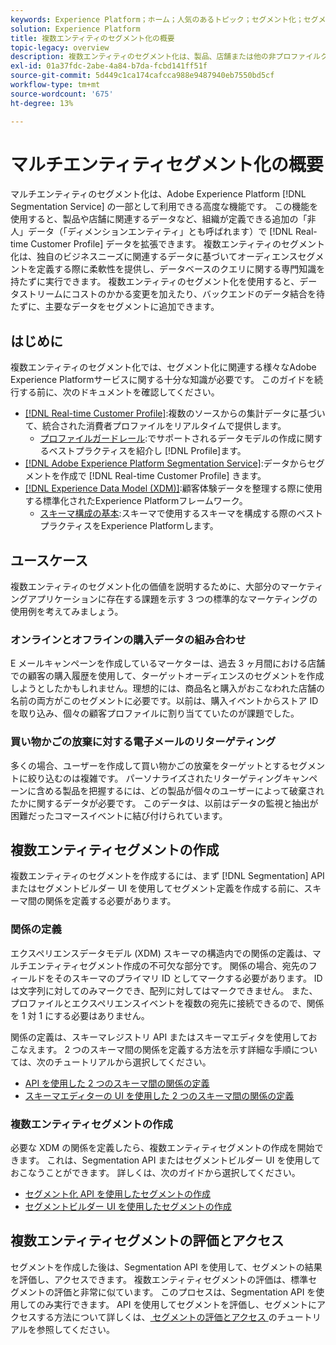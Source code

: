```yaml
---
keywords: Experience Platform；ホーム；人気のあるトピック；セグメント化；セグメント化；セグメントサービス；セグメント；セグメント；マルチエンティティ；マルチエンティティセグメント化；マルチエンティティセグメント；
solution: Experience Platform
title: 複数エンティティのセグメント化の概要
topic-legacy: overview
description: 複数エンティティのセグメント化は、製品、店舗または他の非プロファイルクラスに基づいて、プロファイルデータを拡張する機能です。接続されると、追加のクラスのデータは、プロファイルスキーマにネイティブであるかのように使用できるようになります。
exl-id: 01a37fdc-2abe-4a84-b7da-fcbd141ff51f
source-git-commit: 5d449c1ca174cafcca988e9487940eb7550bd5cf
workflow-type: tm+mt
source-wordcount: '675'
ht-degree: 13%

---
```


# マルチエンティティセグメント化の概要

マルチエンティティのセグメント化は、Adobe Experience Platform [!DNL Segmentation Service] の一部として利用できる高度な機能です。 この機能を使用すると、製品や店舗に関連するデータなど、組織が定義できる追加の「非人」データ（「ディメンションエンティティ」とも呼ばれます）で [!DNL Real-time Customer Profile] データを拡張できます。 複数エンティティのセグメント化は、独自のビジネスニーズに関連するデータに基づいてオーディエンスセグメントを定義する際に柔軟性を提供し、データベースのクエリに関する専門知識を持たずに実行できます。 複数エンティティのセグメント化を使用すると、データストリームにコストのかかる変更を加えたり、バックエンドのデータ結合を待たずに、主要なデータをセグメントに追加できます。

## はじめに

複数エンティティのセグメント化では、セグメント化に関連する様々なAdobe Experience Platformサービスに関する十分な知識が必要です。 このガイドを続行する前に、次のドキュメントを確認してください。

* [[!DNL Real-time Customer Profile]](../profile/home.md):複数のソースからの集計データに基づいて、統合された消費者プロファイルをリアルタイムで提供します。
   * [プロファイルガードレール](../profile/guardrails.md):でサポートされるデータモデルの作成に関するベストプラクティスを紹介し [!DNL Profile]ます。
* [[!DNL Adobe Experience Platform Segmentation Service]](./home.md):データからセグメントを作成で [!DNL Real-time Customer Profile] きます。
* [[!DNL Experience Data Model (XDM)]](../xdm/home.md):顧客体験データを整理する際に使用する標準化されたExperience Platformフレームワーク。
   * [スキーマ構成の基本](../xdm/schema/composition.md#union):スキーマで使用するスキーマを構成する際のベストプラクティスをExperience Platformします。

## ユースケース

複数エンティティのセグメント化の価値を説明するために、大部分のマーケティングアプリケーションに存在する課題を示す 3 つの標準的なマーケティングの使用例を考えてみましょう。

### オンラインとオフラインの購入データの組み合わせ

E メールキャンペーンを作成しているマーケターは、過去 3 ヶ月間における店舗での顧客の購入履歴を使用して、ターゲットオーディエンスのセグメントを作成しようとしたかもしれません。理想的には、商品名と購入がおこなわれた店舗の名前の両方がこのセグメントに必要です。以前は、購入イベントからストア ID を取り込み、個々の顧客プロファイルに割り当てていたのが課題でした。

### 買い物かごの放棄に対する電子メールのリターゲティング

多くの場合、ユーザーを作成して買い物かごの放棄をターゲットとするセグメントに絞り込むのは複雑です。 パーソナライズされたリターゲティングキャンペーンに含める製品を把握するには、どの製品が個々のユーザーによって破棄されたかに関するデータが必要です。 このデータは、以前はデータの監視と抽出が困難だったコマースイベントに結び付けられています。

## 複数エンティティセグメントの作成

複数エンティティのセグメントを作成するには、まず [!DNL Segmentation] API またはセグメントビルダー UI を使用してセグメント定義を作成する前に、スキーマ間の関係を定義する必要があります。

### 関係の定義

エクスペリエンスデータモデル (XDM) スキーマの構造内での関係の定義は、マルチエンティティセグメント作成の不可欠な部分です。 関係の場合、宛先のフィールドをそのスキーマのプライマリ ID としてマークする必要があります。 ID は文字列に対してのみマークでき、配列に対してはマークできません。 また、プロファイルとエクスペリエンスイベントを複数の宛先に接続できるので、関係を 1 対 1 にする必要はありません。

関係の定義は、スキーマレジストリ API またはスキーマエディタを使用しておこなえます。 2 つのスキーマ間の関係を定義する方法を示す詳細な手順については、次のチュートリアルから選択してください。

* [API を使用した 2 つのスキーマ間の関係の定義](../xdm/tutorials/relationship-api.md)
* [スキーマエディターの UI を使用した 2 つのスキーマ間の関係の定義](../xdm/tutorials/relationship-ui.md)

### 複数エンティティセグメントの作成

必要な XDM の関係を定義したら、複数エンティティセグメントの作成を開始できます。 これは、Segmentation API またはセグメントビルダー UI を使用しておこなうことができます。 詳しくは、次のガイドから選択してください。

* [セグメント化 API を使用したセグメントの作成](./tutorials/create-a-segment.md)
* [セグメントビルダー UI を使用したセグメントの作成](./ui/overview.md)

## 複数エンティティセグメントの評価とアクセス

セグメントを作成した後は、Segmentation API を使用して、セグメントの結果を評価し、アクセスできます。 複数エンティティセグメントの評価は、標準セグメントの評価と非常に似ています。 このプロセスは、Segmentation API を使用してのみ実行できます。 API を使用してセグメントを評価し、セグメントにアクセスする方法について詳しくは、[ セグメントの評価とアクセス ](./tutorials/evaluate-a-segment.md) のチュートリアルを参照してください。
